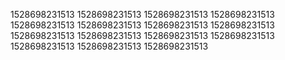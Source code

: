 1528698231513
1528698231513
1528698231513
1528698231513
1528698231513
1528698231513
1528698231513
1528698231513
1528698231513
1528698231513
1528698231513
1528698231513
1528698231513
1528698231513
1528698231513